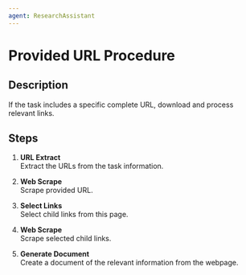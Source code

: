 ```yaml
---
agent: ResearchAssistant
---
```


# Provided URL Procedure

## Description
If the task includes a specific complete URL, download and process relevant links.

## Steps
1. **URL Extract**  
   Extract the URLs from the task information.

2. **Web Scrape**  
   Scrape provided URL.

3. **Select Links**  
   Select child links from this page.

4. **Web Scrape**  
   Scrape selected child links.

5. **Generate Document**  
   Create a document of the relevant information from the webpage.
